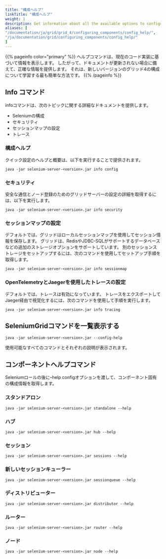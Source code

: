 ```yaml
---
title: "構成ヘルプ"
linkTitle: "構成ヘルプ"
weight: 1
description: Get information about all the available options to configure Grid.
aliases: [
"/documentation/ja/grid/grid_4/configuring_components/config_help/",
"/ja/documentation/grid/configuring_components/config_help/"
]
---
```


{{% pageinfo color="primary" %}}
ヘルプコマンドは、現在のコード実装に基づいて情報を表示します。
したがって、ドキュメントが更新されない場合に備えて、正確な情報を提供します。
それは、新しいバージョンのグリッド4の構成について学習する最も簡単な方法です。
{{% /pageinfo %}}


## Info コマンド

infoコマンドは、次のトピックに関する詳細なドキュメントを提供します。

* Seleniumの構成
* セキュリティ
* セッションマップの設定
* トレース

### 構成ヘルプ

クイック設定のヘルプと概要は、以下を実行することで提供されます。

```shell
java -jar selenium-server-<version>.jar info config
```

### セキュリティ

安全な通信とノード登録のためのグリッドサーバーの設定の詳細を取得するには、以下を実行します。

```shell
java -jar selenium-server-<version>.jar info security
```

### セッションマップの設定

デフォルトでは、グリッドはローカルセッションマップを使用してセッション情報を保存します。
グリッドは、RedisやJDBC-SQLがサポートするデータベースなどの追加のストレージオプションをサポートしています。
別のセッションストレージをセットアップするには、次のコマンドを使用してセットアップ手順を取得します。

```shell
java -jar selenium-server-<version>.jar info sessionmap
```

### OpenTelemetryとJaegerを使用したトレースの設定

デフォルトでは、トレースは有効になっています。
トレースをエクスポートしてJaeger経由で視覚化するには、次のコマンドを使用して手順を実行します。

```shell
java -jar selenium-server-<version>.jar info tracing
```

## SeleniumGridコマンドを一覧表示する  
 
```shell
java -jar selenium-server-<version>.jar --config-help
```

使用可能なすべてのコマンドとそれぞれの説明が表示されます。

## コンポーネントヘルプコマンド

Seleniumロールの後に–help configオプションを渡して、コンポーネント固有の構成情報を取得します。

### スタンドアロン 

```shell
java -jar selenium-server-<version>.jar standalone --help
```
### ハブ 

```shell
java -jar selenium-server-<version>.jar hub --help
```

### セッション 

```shell
java -jar selenium-server-<version>.jar sessions --help
```

### 新しいセッションキューラー

```shell
java -jar selenium-server-<version>.jar sessionqueue --help
```

### ディストリビューター 

```shell
java -jar selenium-server-<version>.jar distributor --help
```

### ルーター 

```shell
java -jar selenium-server-<version>.jar router --help
```

### ノード 

```shell
java -jar selenium-server-<version>.jar node --help
```
